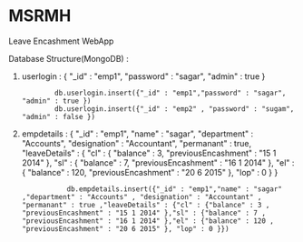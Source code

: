 # MSRMH
Leave Encashment WebApp


Database Structure(MongoDB) :

1. userlogin : { "_id" : "emp1",
                 "password" : "sagar",
                 "admin" : true
               }
               
               db.userlogin.insert({"_id" : "emp1","password" : "sagar", "admin" : true })
               db.userlogin.insert({"_id" : "emp2" , "password" : "sugam", "admin" : false })
               
               
2. empdetails : { "_id" : "emp1",
                  "name" : "sagar",
                  "department" : "Accounts",
                  "designation" : "Accountant",
                  "permanant" : true,
                  "leaveDetails" : { "cl" : { "balance" : 3,
                                              "previousEncashment" : "15 1 2014"
                                            },
                                     "sl" : { "balance" : 7,
                                              "previousEncashment" : "16 1 2014" 
                                            },
                                     "el" : { "balance" : 120,
                                              "previousEncashment" : "20 6 2015"
                                            },
                                    "lop" : 0 
                                   } 
                  }
                  
                  db.empdetails.insert({"_id" : "emp1","name" : "sagar" ,"department" : "Accounts" , "designation" : "Accountant" , "permanant" : true ,"leaveDetails" : {"cl" : {"balance" : 3 , "previousEncashment" : "15 1 2014" },"sl" : {"balance" : 7 , "previousEncashment" : "16 1 2014" },"el" : {"balance" : 120 , "previousEncashment" : "20 6 2015" }, "lop" : 0 }})
